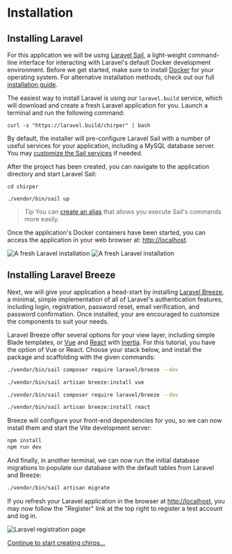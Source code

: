 # Installation

## Installing Laravel

For this application we will be using [Laravel Sail](https://laravel.com/docs/sail), a light-weight command-line interface for interacting with Laravel's default Docker development environment. Before we get started, make sure to install [Docker](https://docs.docker.com/get-docker/) for your operating system. For alternative installation methods, check out our full [installation guide](https://laravel.com/docs/installation).

The easiest way to install Laravel is using our `laravel.build` service, which will download and create a fresh Laravel application for you. Launch a terminal and run the following command:

```shell
curl -s "https://laravel.build/chirper" | bash
```

By default, the installer will pre-configure Laravel Sail with a number of useful services for your application, including a MySQL database server. You may [customize the Sail services](https://laravel.com/docs/9.x/installation#choosing-your-sail-services) if needed.

After the project has been created, you can navigate to the application directory and start Laravel Sail:

```shell
cd chirper

./vendor/bin/sail up
```

> *Tip* You can [create an alias](https://laravel.com/docs/sail#configuring-a-bash-alias) that allows you execute Sail's commands more easily.

Once the application's Docker containers have been started, you can access the application in your web browser at: [http://localhost](http://localhost).

<img src="/img/screenshots/fresh.png" alt="A fresh Laravel installation" class="dark:hidden rounded-lg" />
<img src="/img/screenshots/fresh-dark.png" alt="A fresh Laravel installation" class="hidden dark:block rounded-lg" />

## Installing Laravel Breeze

Next, we will give your application a head-start by installing [Laravel Breeze](https://laravel.com/docs/starter-kits#laravel-breeze), a minimal, simple implementation of all of Laravel's authentication features, including login, registration, password reset, email verification, and password confirmation. Once installed, your are encouraged to customize the components to suit your needs.

Laravel Breeze offer several options for your view layer, including simple Blade templates, or [Vue](https://vuejs.org/) and [React](https://reactjs.org/) with [Inertia](https://inertiajs.com/). For this tutorial, you have the option of Vue or React. Choose your stack below, and install the package and scaffolding with the given commands:

```sh tab=Vue
./vendor/bin/sail composer require laravel/breeze --dev

./vendor/bin/sail artisan breeze:install vue
```

```sh tab=React
./vendor/bin/sail composer require laravel/breeze --dev

./vendor/bin/sail artisan breeze:install react
```

Breeze will configure your front-end dependencies for you, so we can now install them and start the Vite development server:

```sh
npm install
npm run dev
```

And finally, in another terminal, we can now run the initial database migrations to populate our database with the default tables from Laravel and Breeze:

```sh
./vendor/bin/sail artisan migrate
```

If you refresh your Laravel application in the browser at [http://localhost](http://localhost), you may now follow the "Register" link at the top right to register a test account and log in.

<img src="/img/screenshots/register.png" alt="Laravel registration page" class="rounded-lg" />

[Continue to start creating chirps...](/creating-chirps)
